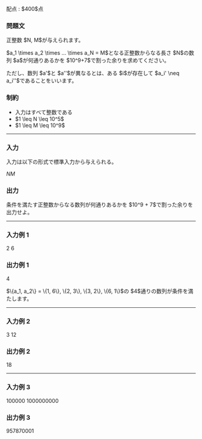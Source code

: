 
<div>

<span>

<span>

<p>
配点 : $400$点
</p>

<div>

<section>

### **問題文**

<p>
正整数 $N, M$が与えられます。
</p>

<p>
$a_1 \times a_2 \times ... \times a_N = M$となる正整数からなる長さ $N$の数列 $a$が何通りあるかを $10^9+7$で割った余りを求めてください。
</p>

<p>
ただし、数列 $a'$と $a''$が異なるとは、ある $i$が存在して $a_i' \neq a_i''$であることをいいます。
</p>

</section>

</div>

<div>

<section>

### **制約**

<ul>

<li>
入力はすべて整数である
</li>

<li>
$1 \leq N \leq 10^5$
</li>

<li>
$1 \leq M \leq 10^9$
</li>

</ul>

</section>

</div>

---

<div>

<div>

<section>

### **入力**

<p>
入力は以下の形式で標準入力から与えられる。
</p>

<div>

$N$$M$
</div>

</section>

</div>

<div>

<section>

### **出力**

<p>
条件を満たす正整数からなる数列が何通りあるかを $10^9 + 7$で割った余りを出力せよ。
</p>

</section>

</div>

</div>

---

<div>

<section>

### **入力例 1**

<div>

2 6

</div>

</section>

</div>

<div>

<section>

### **出力例 1**

<div>

4

</div>

<p>
$\{a_1, a_2\} = \{1, 6\}, \{2, 3\}, \{3, 2\}, \{6, 1\}$の $4$通りの数列が条件を満たします。
</p>

</section>

</div>

---

<div>

<section>

### **入力例 2**

<div>

3 12

</div>

</section>

</div>

<div>

<section>

### **出力例 2**

<div>

18

</div>

</section>

</div>

---

<div>

<section>

### **入力例 3**

<div>

100000 1000000000

</div>

</section>

</div>

<div>

<section>

### **出力例 3**

<div>

957870001

</div>

</section>

</div>

</span>

</span>

</div>
